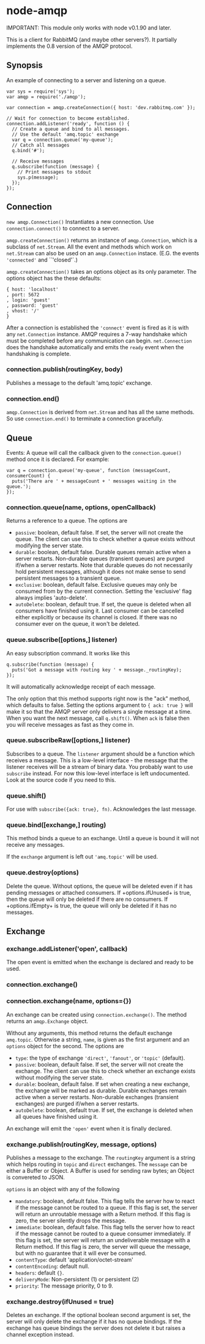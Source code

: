 # node-amqp

IMPORTANT: This module only works with node v0.1.90 and later.

This is a client for RabbitMQ (and maybe other servers?). It partially
implements the 0.8 version of the AMQP protocol.


## Synopsis

An example of connecting to a server and listening on a queue.

    var sys = require('sys');
    var amqp = require('./amqp');

    var connection = amqp.createConnection({ host: 'dev.rabbitmq.com' });

    // Wait for connection to become established.
    connection.addListener('ready', function () {
      // Create a queue and bind to all messages.
      // Use the default 'amq.topic' exchange
      var q = connection.queue('my-queue');
      // Catch all messages
      q.bind('#');

      // Receive messages
      q.subscribe(function (message) {
        // Print messages to stdout
        sys.p(message);
      });
    });



## Connection

`new amqp.Connection()` Instantiates a new connection. Use
`connection.connect()` to connect to a server. 

`amqp.createConnection()` returns an instance of `amqp.Connection`, which is
a subclass of `net.Stream`. All the event and methods which work on
`net.Stream` can also be used on an `amqp.Connection` instace. (E.G. the
events `'connected'` and ``'closed'`.)

`amqp.createConnection()` takes an options object as its only parameter.
The options object has the these defaults:

    { host: 'localhost'
    , port: 5672
    , login: 'guest'
    , password: 'guest'
    , vhost: '/'
    }

After a connection is established the `'connect'` event is fired as it is
with any `net.Connection` instance. AMQP requires a 7-way handshake which
must be completed before any communication can begin. `net.Connection` does
the handshake automatically and emits the `ready` event when the handshaking
is complete.


### connection.publish(routingKey, body)

Publishes a message to the default 'amq.topic' exchange.


### connection.end()

`amqp.Connection` is derived from `net.Stream` and has all the same methods.
So use `connection.end()` to terminate a connection gracefully.




## Queue

Events: A queue will call the callback given to the `connection.queue()`
method once it is declared. For example:

    var q = connection.queue('my-queue', function (messageCount, consumerCount) {
      puts('There are ' + messageCount + ' messages waiting in the queue.');
    });



### connection.queue(name, options, openCallback)

Returns a reference to a queue. The options are

- `passive`: boolean, default false.
    If set, the server will not create the queue.  The client can use
    this to check whether a queue exists without modifying the server
    state.
- `durable`: boolean, default false.
    Durable queues remain active when a server restarts.
    Non-durable queues (transient queues) are purged if/when a
    server restarts.  Note that durable queues do not necessarily
    hold persistent messages, although it does not make sense to
    send persistent messages to a transient queue.
- `exclusive`: boolean, default false.
    Exclusive queues may only be consumed from by the current connection.
    Setting the 'exclusive' flag always implies 'auto-delete'.
- `autoDelete`: boolean, default true.
    If set, the queue is deleted when all consumers have finished
    using it. Last consumer can be cancelled either explicitly or because
    its channel is closed. If there was no consumer ever on the queue, it
    won't be deleted.



### queue.subscribe([options,] listener)

An easy subscription command. It works like this

    q.subscribe(function (message) {
      puts('Got a message with routing key ' + message._routingKey);
    });

It will automatically acknowledge receipt of each message.

The only option that this method supports right now is the "ack" method,
which defaults to false.  Setting the options argument to `{ ack: true }`
will make it so that the AMQP server only delivers a single message at a
time. When you want the next message, call `q.shift()`. When `ack` is false
then you will receive messages as fast as they come in.

### queue.subscribeRaw([options,] listener)

Subscribes to a queue. The `listener` argument should be a function which
receives a message. This is a low-level interface - the message that the
listener receives will be a stream of binary data. You probably want to use
`subscribe` instead. For now this low-level interface is left undocumented.
Look at the source code if you need to this.

### queue.shift()

For use with `subscribe({ack: true}, fn)`. Acknowledges the last
message.


### queue.bind([exchange,] routing)

This method binds a queue to an exchange.  Until a queue is
bound it will not receive any messages.

If the `exchange` argument is left out `'amq.topic'` will be used.


### queue.destroy(options)

Delete the queue. Without options, the queue will be deleted even if it has
pending messages or attached consumers. If +options.ifUnused+ is true, then 
the queue will only be deleted if there are no consumers. If
+options.ifEmpty+ is true, the queue will only be deleted if it has no
messages.




## Exchange


### exchange.addListener('open', callback)

The open event is emitted when the exchange is declared and ready to
be used.


### connection.exchange()
### connection.exchange(name, options={})

An exchange can be created using `connection.exchange()`. The method returns
an `amqp.Exchange` object.

Without any arguments, this method returns the default exchange `amq.topic`.
Otherwise a string, `name`, is given as the first argument and an `options`
object for the second. The options are

- `type`: the type of exchange `'direct'`, `'fanout'`, or `'topic'` (default).
- `passive`: boolean, default false.
    If set, the server will not create the exchange.  The client can use
    this to check whether an exchange exists without modifying the server
    state.
- `durable`: boolean, default false.
    If set when creating a new exchange, the exchange will be marked as
    durable.  Durable exchanges remain active when a server restarts.
    Non-durable exchanges (transient exchanges) are purged if/when a
    server restarts.
- `autoDelete`: boolean, default true.
    If set, the exchange is deleted when all queues have finished using
    it.

An exchange will emit the `'open'` event when it is finally declared.



### exchange.publish(routingKey, message, options)

Publishes a message to the exchange. The `routingKey` argument is a string
which helps routing in `topic` and `direct` exchanges. The `message` can be
either a Buffer or Object. A Buffer is used for sending raw bytes; an Object
is convereted to JSON.

`options` is an object with any of the following

- `mandatory`: boolean, default false.
    This flag tells the server how to react if the message cannot be
    routed to a queue.  If this flag is set, the server will return an
    unroutable message with a Return method.  If this flag is zero, the
    server silently drops the message.
- `immediate`: boolean, default false.
    This flag tells the server how to react if the message cannot be
    routed to a queue consumer immediately.  If this flag is set, the
    server will return an undeliverable message with a Return method.
    If this flag is zero, the server will queue the message, but with
    no guarantee that it will ever be consumed.
- `contentType`: default 'application/octet-stream'
- `contentEncoding`: default null.
- `headers`: default `{}`.
- `deliveryMode`: Non-persistent (1) or persistent (2)
- `priority`: The message priority, 0 to 9.


### exchange.destroy(ifUnused = true)

Deletes an exchange.
If the optional boolean second argument is set, the server will only
delete the exchange if it has no queue bindings. If the exchange has queue
bindings the server does not delete it but raises a channel exception
instead.


